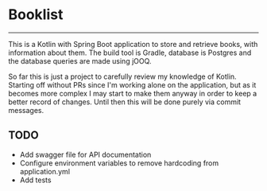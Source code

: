 # Booklist
___

This is a Kotlin with Spring Boot application to store and retrieve books, with information about them. The build tool is Gradle, database is Postgres and the database queries are made using jOOQ.

So far this is just a project to carefully review my knowledge of Kotlin. Starting off without PRs since I'm working alone on the application, but as it becomes more complex I may start to make them anyway in order to keep a better record of changes. Until then this will be done purely via commit messages.

## TODO

- Add swagger file for API documentation
- Configure environment variables to remove hardcoding from application.yml
- Add tests